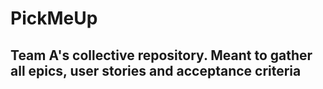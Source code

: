 # PickMeUp

## Team A's collective repository. Meant to gather all epics, user stories and acceptance criteria
